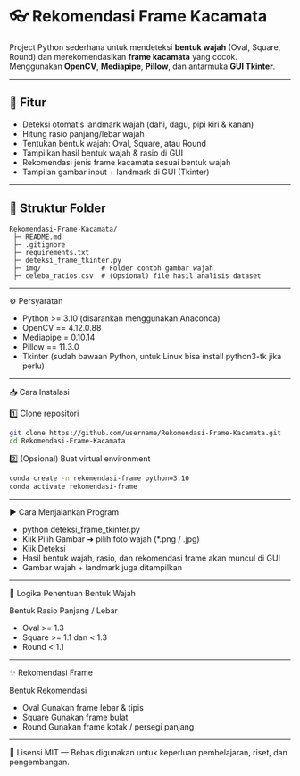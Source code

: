 # 👓 Rekomendasi Frame Kacamata

Project Python sederhana untuk mendeteksi **bentuk wajah** (Oval, Square, Round) dan merekomendasikan **frame kacamata** yang cocok.  
Menggunakan **OpenCV**, **Mediapipe**, **Pillow**, dan antarmuka **GUI Tkinter**.

---

## 🚀 Fitur

- Deteksi otomatis landmark wajah (dahi, dagu, pipi kiri & kanan)
- Hitung rasio panjang/lebar wajah
- Tentukan bentuk wajah: Oval, Square, atau Round
- Tampilkan hasil bentuk wajah & rasio di GUI
- Rekomendasi jenis frame kacamata sesuai bentuk wajah
- Tampilan gambar input + landmark di GUI (Tkinter)

---

## 📂 Struktur Folder

```
Rekomendasi-Frame-Kacamata/
 ├─ README.md
 ├─ .gitignore
 ├─ requirements.txt
 ├─ deteksi_frame_tkinter.py
 ├─ img/               # Folder contoh gambar wajah
 ├─ celeba_ratios.csv  # (Opsional) file hasil analisis dataset
```
---

⚙️ Persyaratan

- Python >= 3.10 (disarankan menggunakan Anaconda)
- OpenCV ==  4.12.0.88
- Mediapipe =  0.10.14
- Pillow == 11.3.0
- Tkinter (sudah bawaan Python, untuk Linux bisa install python3-tk jika perlu)

---
📥 Cara Instalasi

1️⃣ Clone repositori

```bash
git clone https://github.com/username/Rekomendasi-Frame-Kacamata.git
cd Rekomendasi-Frame-Kacamata
```
2️⃣ (Opsional) Buat virtual environment
```bash
conda create -n rekomendasi-frame python=3.10
conda activate rekomendasi-frame
```
---
▶️ Cara Menjalankan Program

- python deteksi_frame_tkinter.py
- Klik Pilih Gambar ➜ pilih foto wajah (*.png / .jpg)
- Klik Deteksi
- Hasil bentuk wajah, rasio, dan rekomendasi frame akan muncul di GUI
- Gambar wajah + landmark juga ditampilkan

---
🧮 Logika Penentuan Bentuk Wajah

Bentuk	Rasio Panjang / Lebar
- Oval	>= 1.3
- Square	>= 1.1 dan < 1.3
- Round	< 1.1
---
✨ Rekomendasi Frame

Bentuk	Rekomendasi
- Oval	Gunakan frame lebar & tipis
- Square	Gunakan frame bulat
- Round	Gunakan frame kotak / persegi panjang

---

📝 Lisensi
MIT — Bebas digunakan untuk keperluan pembelajaran, riset, dan pengembangan.
